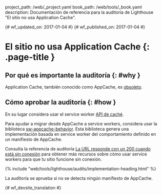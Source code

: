 project_path: /web/_project.yaml
book_path: /web/tools/_book.yaml
description: Documentación de referencia para la auditoría de Lighthouse "El sitio no usa Application Cache".

{# wf_updated_on: 2017-01-04 #}
{# wf_published_on: 2017-01-04 #}

# El sitio no usa Application Cache  {: .page-title }

## Por qué es importante la auditoría {: #why }

Application Cache, también conocido como AppCache, es [obsoleto][deprecated].

[deprecated]: https://html.spec.whatwg.org/multipage/browsers.html#offline

## Cómo aprobar la auditoría {: #how }

En su lugar considera usar el service worker [API de caché][API].

Para ayudar a migrar desde AppCache a service workers, considera usar la biblioteca
[sw-appcache-behavior][sw-appcache-behavior]. Esta biblioteca genera una
implementación basada en service worker del comportamiento definido en un manifiesto de
AppCache.

Consulta la referencia de auditoría [La URL responde con un 200 cuando está sin conexión](http-200-when-offline) 
para obtener más recursos sobre cómo usar service workers para que tu sitio funcione
sin conexión.

[API]: https://developer.mozilla.org/en-US/docs/Web/API/Cache

[sw-appcache-behavior]: https://github.com/GoogleChrome/sw-helpers/blob/master/packages/sw-appcache-behavior

{% include "web/tools/lighthouse/audits/implementation-heading.html" %}

La auditoría se aprueba si no se detecta ningún manifiesto de AppCache.


{# wf_devsite_translation #}
